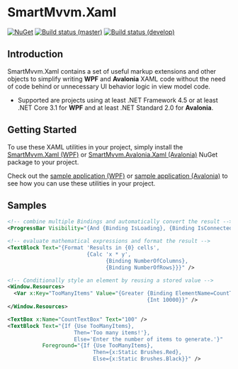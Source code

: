 # SmartMvvm.Xaml

[![NuGet](https://img.shields.io/nuget/v/SmartMvvm.Xaml.svg)](https://www.nuget.org/packages/SmartMvvm.Xaml/)
[![Build status (master)](https://ci.appveyor.com/api/projects/status/mw21p6jogh4v4cgh/branch/master?svg=true&passingText=master%20-%20passing&pendingText=master%20-%20pending&failingText=master%20-%20FAILED)](https://ci.appveyor.com/project/MichaeIDietrich/SmartMvvm.Xaml/branch/master)
[![Build status (develop)](https://ci.appveyor.com/api/projects/status/mw21p6jogh4v4cgh/branch/develop?svg=true&passingText=develop%20-%20passing&pendingText=develop%20-%20pending&failingText=develop%20-%20FAILED)](https://ci.appveyor.com/project/MichaeIDietrich/SmartMvvm.Xaml/branch/develop)

Introduction
-------------

SmartMvvm.Xaml contains a set of useful markup extensions and other objects to simplify writing **WPF** and **Avalonia** XAML code without the need of code behind or unnecessary UI behavior logic in view model code.

 - Supported are projects using at least .NET Framework 4.5 or at least .NET Core 3.1 for **WPF** and at least .NET Standard 2.0 for **Avalonia**.

Getting Started
-------------------

To use these XAML utilities in your project, simply install the [SmartMvvm.Xaml (WPF)](https://www.nuget.org/packages/SmartMvvm.Xaml) or [SmartMvvm.Avalonia.Xaml (Avalonia)](https://www.nuget.org/packages/SmartMvvm.Xaml) NuGet package to your project.

Check out the [sample application (WPF)](https://github.com/MichaeIDietrich/SmartMvvm.Xaml/tree/develop/src/SmartMvvm.Xaml.Sample) or [sample application (Avalonia)](https://github.com/MichaeIDietrich/SmartMvvm.Xaml/tree/develop/src/SmartMvvm.Avalonia.Xaml.Sample) to see how you can use these utilities in your project.

Samples
-------

```xml
<!-- combine multiple Bindings and automatically convert the result -->
<ProgressBar Visibility="{And {Binding IsLoading}, {Binding IsConnected}}" />

<!-- evaluate mathematical expressions and format the result -->
<TextBlock Text="{Format 'Results in {0} cells', 
                         {Calc 'x * y', 
                               {Binding NumberOfColumns}, 
                               {Binding NumberOfRows}}}" />

<!-- Conditionally style an element by reusing a stored value -->
<Window.Resources>
  <Var x:Key="TooManyItems" Value="{Greater {Binding ElementName=CountTextBox, Path=Text},
                                            {Int 10000}}" />
</Window.Resources>

<TextBox x:Name="CountTextBox" Text="100" />
<TextBlock Text="{If {Use TooManyItems}, 
                     Then='Too many items!'},
                     Else='Enter the number of items to generate.'}"
           Foreground="{If {Use TooManyItems},
                           Then={x:Static Brushes.Red},
                           Else={x:Static Brushes.Black}}" />
```